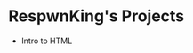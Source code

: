 # RespwnKing's Projects

<ul>
    <li><a hre="intro_html/index.html" target="_blank">Intro to HTML</a></li>
 </ul>  
